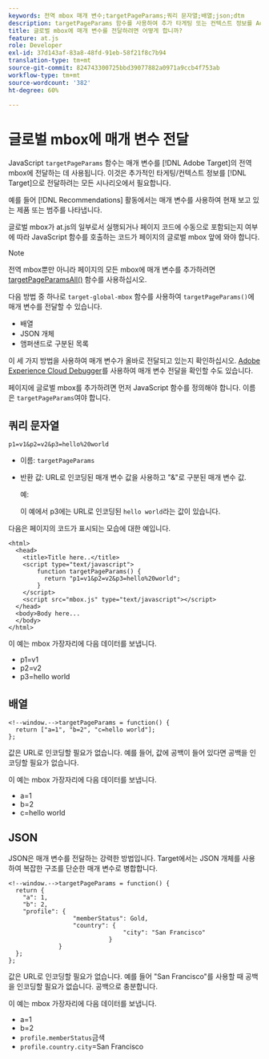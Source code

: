 ```yaml
---
keywords: 전역 mbox 매개 변수;targetPageParams;쿼리 문자열;배열;json;dtm
description: targetPageParams 함수를 사용하여 추가 타게팅 또는 컨텍스트 정보를 Adobe [!DNL Target] 글로벌 mbox에 전달하는 방법에 대해 알아보십시오.
title: 글로벌 mbox에 매개 변수를 전달하려면 어떻게 합니까?
feature: at.js
role: Developer
exl-id: 37d143af-83a8-48fd-91eb-58f21f8c7b94
translation-type: tm+mt
source-git-commit: 824743300725bbd39077882a0971a9ccb4f753ab
workflow-type: tm+mt
source-wordcount: '382'
ht-degree: 60%

---
```


# 글로벌 mbox에 매개 변수 전달

JavaScript `targetPageParams` 함수는 매개 변수를 [!DNL Adobe Target]의 전역 mbox에 전달하는 데 사용됩니다. 이것은 추가적인 타게팅/컨텍스트 정보를 [!DNL Target]으로 전달하려는 모든 시나리오에서 필요합니다.

예를 들어 [!DNL Recommendations] 활동에서는 매개 변수를 사용하여 현재 보고 있는 제품 또는 범주를 나타냅니다.

글로벌 mbox가 at.js의 일부로서 실행되거나 페이지 코드에 수동으로 포함되는지 여부에 따라 JavaScript 함수를 호출하는 코드가 페이지의 글로벌 mbox 앞에 와야 합니다.

>[!NOTE]
>
>전역 mbox뿐만 아니라 페이지의 모든 mbox에 매개 변수를 추가하려면 [targetPageParamsAll()](/help/c-implementing-target/c-implementing-target-for-client-side-web/targetpageparamsall.md) 함수를 사용하십시오.

다음 방법 중 하나로 `target-global-mbox` 함수를 사용하여 `targetPageParams()`에 매개 변수를 전달할 수 있습니다.

* 배열
* JSON 개체
* 앰퍼샌드로 구분된 목록

이 세 가지 방법을 사용하여 매개 변수가 올바로 전달되고 있는지 확인하십시오. [Adobe Experience Cloud Debugger](https://experienceleague.adobe.com/docs/debugger/using/experience-cloud-debugger.html)를 사용하여 매개 변수 전달을 확인할 수도 있습니다.

페이지에 글로벌 mbox를 추가하려면 먼저 JavaScript 함수를 정의해야 합니다. 이름은 `targetPageParams`여야 합니다.

## 쿼리 문자열

```
p1=v1&p2=v2&p3=hello%20world
```

* 이름: `targetPageParams`
* 반환 값: URL로 인코딩된 매개 변수 값을 사용하고 &quot;&amp;&quot;로 구분된 매개 변수 값.

   예:

   이 예에서 p3에는 URL로 인코딩된 `hello world`라는 값이 있습니다.

다음은 페이지의 코드가 표시되는 모습에 대한 예입니다.

```
<html> 
  <head> 
    <title>Title here..</title> 
    <script type="text/javascript"> 
        function targetPageParams() { 
          return "p1=v1&p2=v2&p3=hello%20world";
        } 
    </script> 
    <script src="mbox.js" type="text/javascript"></script> 
  </head> 
  <body>Body here... 
  </body> 
</html>
```

이 예는 mbox 가장자리에 다음 데이터를 보냅니다.

* p1=v1
* p2=v2
* p3=hello world

## 배열

```
<!--window.-->targetPageParams = function() { 
  return ["a=1", "b=2", "c=hello world"]; 
}; 
```

값은 URL로 인코딩할 필요가 없습니다. 예를 들어, 값에 공백이 들어 있다면 공백을 인코딩할 필요가 없습니다.

이 예는 mbox 가장자리에 다음 데이터를 보냅니다.

* a=1
* b=2
* c=hello world

## JSON

JSON은 매개 변수를 전달하는 강력한 방법입니다. Target에서는 JSON 개체를 사용하여 복잡한 구조를 단순한 매개 변수로 병합합니다.

```
<!--window.-->targetPageParams = function() { 
  return { 
    "a": 1, 
    "b": 2, 
    "profile": { 
                  "memberStatus": Gold, 
                  "country": { 
                                "city": "San Francisco" 
                            } 
              } 
  }; 
}; 
```

값은 URL로 인코딩할 필요가 없습니다. 예를 들어 &quot;San Francisco&quot;를 사용할 때 공백을 인코딩할 필요가 없습니다. 공백으로 충분합니다.

이 예는 mbox 가장자리에 다음 데이터를 보냅니다.

* a=1
* b=2
* `profile.memberStatus`금색
* `profile.country.city`=San Francisco
